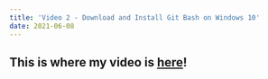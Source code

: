 ```yaml
---
title: 'Video 2 - Download and Install Git Bash on Windows 10'
date: 2021-06-08
---
```


This is where my video is [here](https://www.youtube.com/watch?v=_PCTuknhZQs)!
------
